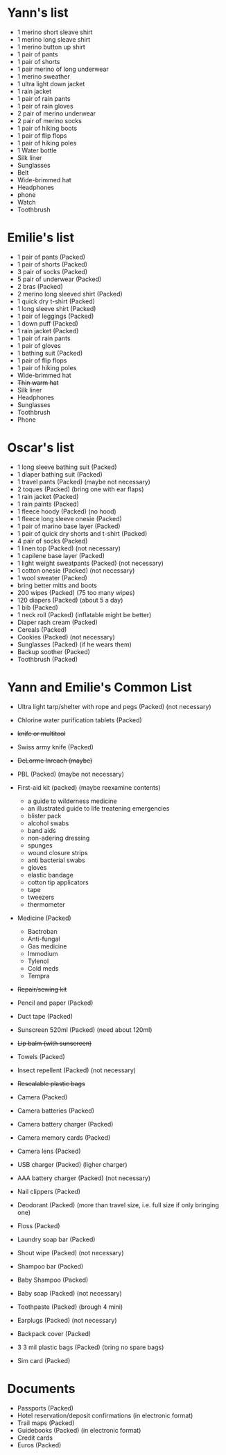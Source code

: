 Yann's list
===========
* 1 merino short sleave shirt 
* 1 merino long sleave shirt 
* 1 merino button up shirt
* 1 pair of pants 
* 1 pair of shorts
* 1 pair merino of long underwear
* 1 merino sweather
* 1 ultra light down jacket 
* 1 rain jacket 
* 1 pair of rain pants 
* 1 pair of rain gloves
* 2 pair of merino underwear 
* 2 pair of merino socks 
* 1 pair of hiking boots
* 1 pair of flip flops 
* 1 pair of hiking poles 
* 1 Water bottle
* Silk liner 
* Sunglasses 
* Belt 
* Wide-brimmed hat 
* Headphones
* phone
* Watch 
* Toothbrush

Emilie's list
=============
* 1 pair of pants (Packed) 
* 1 pair of shorts (Packed)
* 3 pair of socks (Packed) 
* 5 pair of underwear (Packed)
* 2 bras (Packed) 
* 2 merino long sleeved shirt (Packed) 
* 1 quick dry t-shirt (Packed) 
* 1 long sleeve shirt (Packed) 
* 1 pair of leggings (Packed) 
* 1 down puff (Packed)  
* 1 rain jacket (Packed) 
* 1 pair of rain pants 
* 1 pair of gloves 
* 1 bathing suit (Packed) 
* 1 pair of flip flops 
* 1 pair of hiking poles 
* Wide-brimmed hat 
* ~~Thin warm hat~~
* Silk liner 
* Headphones 
* Sunglasses 
* Toothbrush 
* Phone 

Oscar's list
============
* 1 long sleeve bathing suit (Packed) 
* 1 diaper bathing suit (Packed)
* 1 travel pants (Packed) (maybe not necessary)
* 2 toques (Packed) (bring one with ear flaps)
* 1 rain jacket (Packed)
* 1 rain paints (Packed)
* 1 fleece hoody (Packed) (no hood)
* 1 fleece long sleeve onesie (Packed) 
* 1 pair of marino base layer (Packed)
* 1 pair of quick dry shorts and t-shirt (Packed)
* 4 pair of socks (Packed)
* 1 linen top (Packed) (not necessary)
* 1 capilene base layer (Packed)
* 1 light weight sweatpants (Packed) (not necessary)
* 1 cotton onesie (Packed) (not necessary)
* 1 wool sweater (Packed)
* bring better mitts and boots
* 200 wipes (Packed) (75 too many wipes)
* 120 diapers (Packed) (about 5 a day)
* 1 bib (Packed)
* 1 neck roll (Packed) (inflatable might be better)
* Diaper rash cream (Packed)
* Cereals (Packed)
* Cookies (Packed) (not necessary)
* Sunglasses (Packed) (if he wears them)
* Backup soother (Packed) 
* Toothbrush (Packed)


Yann and Emilie's Common List
============
* Ultra light tarp/shelter with rope and pegs (Packed) (not necessary)
* Chlorine water purification tablets (Packed)
* ~~knife or multitool~~
* Swiss army knife (Packed)
* ~~DeLorme Inreach (maybe)~~
* PBL (Packed) (maybe not necessary)
* First-aid kit (packed) (maybe reexamine contents)
  - a guide to wilderness medicine
  - an illustrated guide to life treatening emergencies
  - blister pack
  - alcohol swabs
  - band aids
  - non-adering dressing
  - spunges
  - wound closure strips
  - anti bacterial swabs
  - gloves
  - elastic bandage
  - cotton tip applicators
  - tape
  - tweezers
  - thermometer

* Medicine (Packed)
  - Bactroban
  - Anti-fungal 
  - Gas medicine
  - Immodium
  - Tylenol
  - Cold meds
  - Tempra

* ~~Repair/sewing kit~~
* Pencil and paper (Packed)
* Duct tape (Packed)
* Sunscreen 520ml (Packed) (need about 120ml)
* ~~Lip balm (with sunscreen)~~
* Towels (Packed)
* Insect repellent (Packed) (not necessary)
* ~~Resealable plastic bags~~
* Camera (Packed) 
* Camera batteries (Packed)
* Camera battery charger (Packed)
* Camera memory cards (Packed)
* Camera lens (Packed)
* USB charger (Packed) (ligher charger)
* AAA battery charger (Packed) (not necessary)
* Nail clippers (Packed)
* Deodorant (Packed) (more than travel size, i.e. full size if only bringing one)
* Floss (Packed)
* Laundry soap bar (Packed)
* Shout wipe (Packed) (not necessary)
* Shampoo bar (Packed)
* Baby Shampoo (Packed)
* Baby soap (Packed) (not necessary)
* Toothpaste (Packed) (brough 4 mini)
* Earplugs (Packed) (not necessary)
* Backpack cover (Packed)
* 3 3 mil plastic bags (Packed) (bring no spare bags)
* Sim card (Packed)

Documents
===========
* Passports (Packed)
* Hotel reservation/deposit confirmations (in electronic format)
* Trail maps (Packed) 
* Guidebooks (Packed) (in electronic format)
* Credit cards 
* Euros (Packed)
